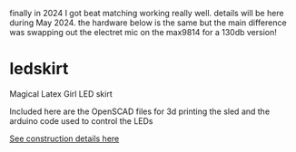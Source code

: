 finally in 2024 I got beat matching working really well. details will be here during May 2024.  the hardware below is the same but the main difference was swapping out the electret mic on the max9814 for a 130db version!

# ledskirt
Magical Latex Girl LED skirt

Included here are the OpenSCAD files for 3d printing the sled and the
arduino code used to control the LEDs

[See construction details here](https://www.kigyui.com/ledskirt)
